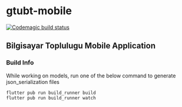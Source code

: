 # gtubt-mobile
[![Codemagic build status](https://api.codemagic.io/apps/5dadad17db22962c9206b1fa/5dadad17db22962c9206b1f9/status_badge.svg)](https://codemagic.io/apps/5dadad17db22962c9206b1fa/5dadad17db22962c9206b1f9/latest_build)

## Bilgisayar Toplulugu Mobile Application

### Build Info
While working on models, run one of the below command to generate json_serialization files
```
flutter pub run build_runner build
flutter pub run build_runner watch
```
